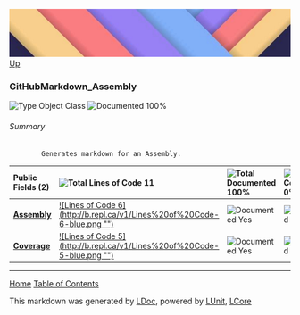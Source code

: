 ![](../Content/LDoc-banner-small.png "")
[Up](../LDoc.md)

### GitHubMarkdown_Assembly

![Type Object Class](http://b.repl.ca/v1/Type-Object%20Class-blue.png "") ![Documented 100%](http://b.repl.ca/v1/Documented-100%25-brightgreen.png "")




###### Summary

            Generates markdown for an Assembly.
            

Public   Fields (2) | ![Total Lines of Code 11](http://b.repl.ca/v1/Total%20Lines%20of%20Code-11-blue.png "") | ![Total Documented 100%](http://b.repl.ca/v1/Total%20Documented-100%25-brightgreen.png "") | ![Total Coverage 0%](http://b.repl.ca/v1/Total%20Coverage-0%25-red.png "")
:---  | :---  | :---  | :--- 
**[Assembly](GitHubMarkdown_Assembly_Assembly.md)** | [![Lines of Code 6](http://b.repl.ca/v1/Lines%20of%20Code-6-blue.png &quot;&quot;)](../Markdown/GitHubMarkdown_Assembly.cs) | ![Documented Yes](http://b.repl.ca/v1/Documented-Yes-brightgreen.png "") | ![Covered No](http://b.repl.ca/v1/Covered-No-red.png "")
**[Coverage](GitHubMarkdown_Assembly_Coverage.md)** | [![Lines of Code 5](http://b.repl.ca/v1/Lines%20of%20Code-5-blue.png &quot;&quot;)](../Markdown/GitHubMarkdown_Assembly.cs) | ![Documented Yes](http://b.repl.ca/v1/Documented-Yes-brightgreen.png "") | ![Covered No](http://b.repl.ca/v1/Covered-No-red.png "")




---

[Home](../../README.md) [Table of Contents](../../TableOfContents.md)

This markdown was generated by [LDoc](https://github.com/CodeSingularity/LDoc), powered by [LUnit](https://github.com/CodeSingularity/LUnit), [LCore](https://github.com/CodeSingularity/LCore)

